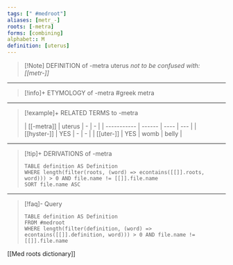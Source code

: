 ```yaml
---
tags: [" #medroot"]
aliases: [metr_-]
roots: [-metra]
forms: [combining]
alphabet:: M
definition: [uterus]
---
```

>[!Note] DEFINITION of -metra
>uterus
>*not to be confused with: [[metr-]]*
_____
>[!info]+ ETYMOLOGY of -metra
>#greek metra
_____
>[!example]+ RELATED TERMS to -metra
>
>| [[-metra]]  | uterus | -    | -   |
| ----------- | ------ | ---- | --- |
| [[hyster-]] | YES    | -    | -   |
| [[uter-]]   | YES    | womb | belly    |
_____
>[!tip]+ DERIVATIONS of -metra
>```dataview
>TABLE definition AS Definition 
>WHERE length(filter(roots, (word) => econtains([[]].roots, word))) > 0 AND file.name != [[]].file.name
>SORT file.name ASC
>```
_____
>[!faq]- Query
>
>```dataview
>TABLE definition AS Definition
>FROM #medroot
>WHERE length(filter(definition, (word) => econtains([[]].definition, word))) > 0 AND file.name != [[]].file.name
>```

[[Med roots dictionary]]